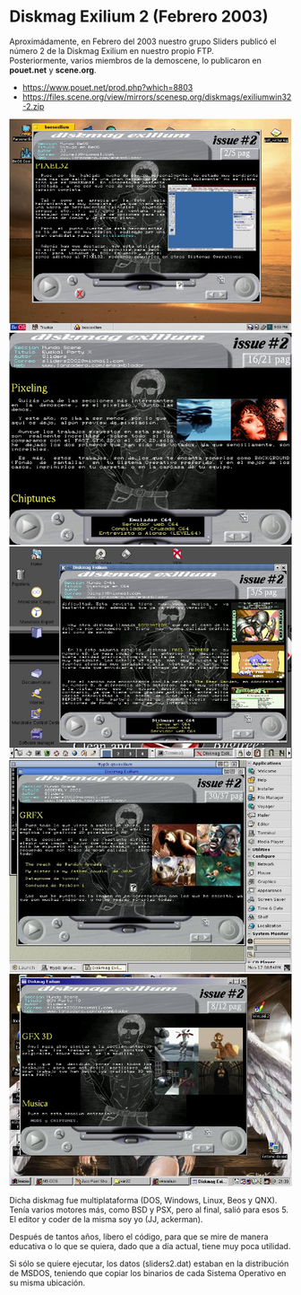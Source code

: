 
# Diskmag Exilium 2 (Febrero 2003)

Aproximádamente, en Febrero del 2003 nuestro grupo Sliders publicó el número 2 de la Diskmag Exilium en nuestro propio FTP.<br>
Posteriormente, varios miembros de la demoscene, lo publicaron en <b>pouet.net</b> y <b>scene.org</b>.

<ul>
 <li><a href='https://www.pouet.net/prod.php?which=8803'>https://www.pouet.net/prod.php?which=8803</a></li>
 <li><a href='https://files.scene.org/view/mirrors/scenesp.org/diskmags/exiliumwin32-2.zip'>https://files.scene.org/view/mirrors/scenesp.org/diskmags/exiliumwin32-2.zip</a></li>
</ul>  

<center><img src='preview/beos.jpg'></center>
<center><img src='preview/dos.jpg'></center>
<center><img src='preview/linux.jpg'></center>
<center><img src='preview/qnx.jpg'></center>
<center><img src='preview/win32.jpg'></center>

Dicha diskmag fue multiplataforma (DOS, Windows, Linux, Beos y QNX). Tenía varios motores más, como BSD y PSX, pero al final, salió para esos 5.<br>
El editor y coder de la misma soy yo (JJ, ackerman).<br>

Después de tantos años, libero el código, para que se mire de manera educativa o lo que se quiera, dado que a día actual, tiene muy poca utilidad.<br>

Si sólo se quiere ejecutar, los datos (sliders2.dat) estaban en la distribución de MSDOS, teniendo que copiar los binarios de cada Sistema Operativo en su misma ubicación.
